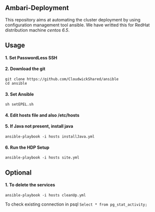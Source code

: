 ## Ambari-Deployment
This repository aims at automating the cluster deployment by using configuration management tool ansible. We have writted this for RedHat distribution machine _centos 6.5_.


## Usage

#### 1. Set PasswordLess SSH

#### 2. Download the git
  ```
  git clone https://github.com/CloudwickShared/ansible
  cd ansible
  ```
#### 3. Set Ansible
`sh setEPEL.sh`

#### 4. Edit hosts file and also /etc/hosts

#### 5. If Java not present, install java
`ansible-playbook -i hosts installJava.yml`

#### 6. Run the HDP Setup
`ansible-playbook -i hosts site.yml`



## Optional

#### 1. To delete the services 
`ansible-playbook -i hosts cleanUp.yml`


To check existing connection in psql
`Select * from pg_stat_activity;`



